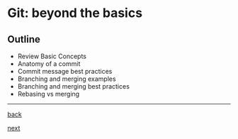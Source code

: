 # Git: beyond the basics

## Outline

- Review Basic Concepts
- Anatomy of a commit
- Commit message best practices
- Branching and merging examples
- Branching and merging best practices
- Rebasing vs merging

---

[back](4.md)

[next](6.md)
